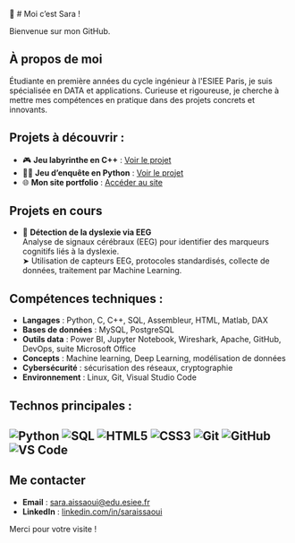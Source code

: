 👋 # Moi c’est Sara !

Bienvenue sur mon GitHub. 

## À propos de moi

Étudiante en première années du cycle ingénieur à l'ESIEE Paris, je suis spécialisée en DATA et applications.
Curieuse et rigoureuse, je cherche à mettre mes compétences en pratique dans des projets concrets et innovants.

## Projets à découvrir :

- 🎮 **Jeu labyrinthe en C++** : [Voir le projet](https://github.com/saraaissaoui/MonJeuLabyrinthe) 
- 🕵️‍♀️ **Jeu d’enquête en Python** : [Voir le projet](https://github.com/Yannick976/TBA)
- 🌐 **Mon site portfolio** : [Accéder au site](https://saraaissaoui.github.io/mon-site/)

## Projets en cours

- 🧠 **Détection de la dyslexie via EEG**  
  Analyse de signaux cérébraux (EEG) pour identifier des marqueurs cognitifs liés à la dyslexie.  
  ➤ Utilisation de capteurs EEG, protocoles standardisés, collecte de données, traitement par Machine Learning.
  
## Compétences techniques :

- **Langages** : Python, C, C++, SQL, Assembleur, HTML, Matlab, DAX  
- **Bases de données** : MySQL, PostgreSQL  
- **Outils data** : Power BI, Jupyter Notebook, Wireshark, Apache, GitHub, DevOps, suite Microsoft Office  
- **Concepts** : Machine learning, Deep Learning, modélisation de données  
- **Cybersécurité** : sécurisation des réseaux, cryptographie  
- **Environnement** : Linux, Git, Visual Studio Code

## Technos principales :

![Python](https://img.shields.io/badge/-Python-3776AB?style=flat-square&logo=python&logoColor=white)
![SQL](https://img.shields.io/badge/-SQL-4479A1?style=flat-square&logo=postgresql&logoColor=white)
![HTML5](https://img.shields.io/badge/-HTML5-E34F26?style=flat-square&logo=html5&logoColor=white)
![CSS3](https://img.shields.io/badge/-CSS3-1572B6?style=flat-square&logo=css3&logoColor=white)
![Git](https://img.shields.io/badge/-Git-F05032?style=flat-square&logo=git&logoColor=white)
![GitHub](https://img.shields.io/badge/-GitHub-181717?style=flat-square&logo=github&logoColor=white)
![VS Code](https://img.shields.io/badge/-VS_Code-007ACC?style=flat-square&logo=visual-studio-code&logoColor=white)
---
## Me contacter

- **Email** : sara.aissaoui@edu.esiee.fr 
- **LinkedIn** : [linkedin.com/in/saraissaoui](http://linkedin.com/in/sara-aissaoui-6b6b4a306)


Merci pour votre visite !
